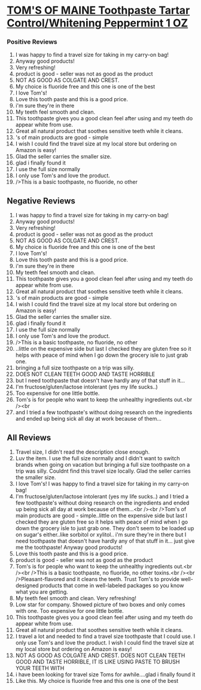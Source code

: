 # [TOM&#x27;S OF MAINE Toothpaste Tartar Control/Whitening Peppermint 1 OZ](https://products.checkmycream.com/products/TOM&#x27;S-OF-MAINE-Toothpaste-Tartar-ControlWhitening-Peppermint-1-OZ.html)

### Positive Reviews

<ol>
      <li>I was happy to find a travel size for taking in my carry-on bag!</li>
      <li>Anyway good products!</li>
      <li>Very refreshing!</li>
      <li>product is good - seller was not as good as the product</li>
      <li>NOT AS GOOD AS COLGATE AND CREST.</li>
      <li>My choice is fluoride free and this one is one of the best</li>
      <li>I love Tom&#x27;s!</li>
      <li>Love this tooth paste and this is a good price.</li>
      <li>i&#x27;m sure they&#x27;re in there</li>
      <li>My teeth feel smooth and clean.</li>
      <li>This toothpaste gives you a good clean feel after using and my teeth do appear white from use.</li>
      <li>Great  all natural product that soothes sensitive teeth while it cleans.</li>
      <li>&#x27;s of main products are good - simple</li>
      <li>I wish I could find the travel size at my local store but ordering on Amazon is easy!</li>
      <li>Glad the seller carries the smaller size.</li>
      <li>glad i finally found it</li>
      <li>I use the full size normally</li>
      <li>I only use Tom&#x27;s and love the product.</li>
      <li>/&gt;This is a basic toothpaste, no fluoride, no other</li>
</ol>


<h2>Negative Reviews</h2>
<ol>
<li> I was happy to find a travel size for taking in my carry-on bag!</li>
<li> Anyway good products!</li>
<li> Very refreshing!</li>
<li> product is good - seller was not as good as the product</li>
<li> NOT AS GOOD AS COLGATE AND CREST.</li>
<li> My choice is fluoride free and this one is one of the best</li>
<li> I love Tom&#x27;s!</li>
<li> Love this tooth paste and this is a good price.</li>
<li> i&#x27;m sure they&#x27;re in there</li>
<li> My teeth feel smooth and clean.</li>
<li> This toothpaste gives you a good clean feel after using and my teeth do appear white from use.</li>
<li> Great  all natural product that soothes sensitive teeth while it cleans.</li>
<li> &#x27;s of main products are good - simple</li>
<li> I wish I could find the travel size at my local store but ordering on Amazon is easy!</li>
<li> Glad the seller carries the smaller size.</li>
<li> glad i finally found it</li>
<li> I use the full size normally</li>
<li> I only use Tom&#x27;s and love the product.</li>
<li> /&gt;This is a basic toothpaste, no fluoride, no other</li>
<li> ..little on the expensive side but last I checked they are gluten free so it helps with peace of mind when I go down the grocery isle to just grab one.  </li>
<li> bringing a full size toothpaste on a trip was silly.</li>
<li> DOES NOT CLEAN TEETH GOOD AND TASTE HORRIBLE</li>
<li> but I need toothpaste that doesn&#x27;t have hardly any of that stuff in it...</li>
<li> I&#x27;m fructose/gluten/lactose intolerant (yes my life sucks..)</li>
<li> Too expensive for one little bottle.</li>
<li> Tom&#x27;s is for people who want to keep the unhealthy ingredients out.&lt;br /&gt;&lt;br</li>
<li> and I tried a few toothpaste&#x27;s without doing research on the ingredients and ended up being sick all day at work because of them...</li>
</ol>

<h2>All Reviews</h2>

<ol>
    <li> Travel size, I didn&#x27;t read the description close enough.</li>
    <li> Luv the item. I use the full size normally and I didn&#x27;t want to switch brands when going on vacation but bringing a full size toothpaste on a trip was silly. Couldnt find this travel size locally. Glad the seller carries the smaller size.</li>
    <li> I love Tom&#x27;s! I was happy to find a travel size for taking in my carry-on bag!</li>
    <li> I&#x27;m fructose/gluten/lactose intolerant (yes my life sucks..) and I tried a few toothpaste&#x27;s without doing research on the ingredients and ended up being sick all day at work because of them...&lt;br /&gt;&lt;br /&gt;Tom&#x27;s of main products are good - simple..little on the expensive side but last I checked they are gluten free so it helps with peace of mind when I go down the grocery isle to just grab one.  They don&#x27;t seem to be loaded up on sugar&#x27;s either..like sorbitol or xylitol.. i&#x27;m sure they&#x27;re in there but I need toothpaste that doesn&#x27;t have hardly any of that stuff in it... just give me the toothpaste!  Anyway good products!</li>
    <li> Love this tooth paste and this is a good price.</li>
    <li> product is good - seller was not as good as the product</li>
    <li> Tom&#x27;s is for people who want to keep the unhealthy ingredients out.&lt;br /&gt;&lt;br /&gt;This is a basic toothpaste, no fluoride, no other toxins.&lt;br /&gt;&lt;br /&gt;Pleasant-flavored and it cleans the teeth.  Trust Tom&#x27;s to provide well-designed products that come in well-labeled packages so you know what you are getting.</li>
    <li> My teeth feel smooth and clean. Very refreshing!</li>
    <li> Low star for company. Showed picture of two boxes and only comes with one. Too expensive for one little bottle.</li>
    <li> This toothpaste gives you a good clean feel after using and my teeth do appear white from use.</li>
    <li> Great  all natural product that soothes sensitive teeth while it cleans.</li>
    <li> I travel a lot and needed to find a travel size toothpaste that I could use. I only use Tom&#x27;s and love the product. I wish I could find the travel size at my local store but ordering on Amazon is easy!</li>
    <li> NOT AS GOOD AS COLGATE AND CREST. DOES NOT CLEAN TEETH GOOD AND TASTE HORRIBLE, IT IS LIKE USING PASTE TO BRUSH YOUR TEETH WITH</li>
    <li> i have been looking for travel size Toms for awhile....glad i finally found it</li>
    <li> Like this.  My choice is fluoride free and this one is one of the best</li>
</ol>




